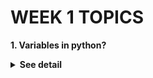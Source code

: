 # WEEK 1 TOPICS

**1. Variables in python?**
<details>
	<summary><b>See detail</b></summary>
<ul>
In Laravel, you can redirect users using the `redirect()` helper function or the `Redirect` facade. Here are the common methods:

</ul>
</details>
